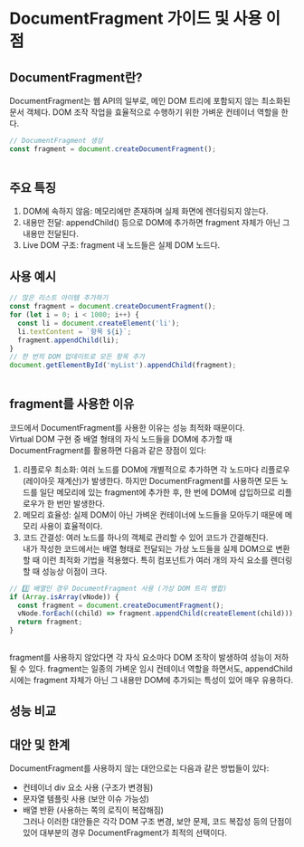 # DocumentFragment 가이드 및 사용 이점  
## DocumentFragment란?  
DocumentFragment는 웹 API의 일부로, 메인 DOM 트리에 포함되지 않는 최소화된 문서 객체다. DOM 조작 작업을 효율적으로 수행하기 위한 가벼운 컨테이너 역할을 한다.  
```javascript  
// DocumentFragment 생성
const fragment = document.createDocumentFragment();
  
```  
## 주요 특징  
1. DOM에 속하지 않음: 메모리에만 존재하며 실제 화면에 렌더링되지 않는다.  
1. 내용만 전달: appendChild() 등으로 DOM에 추가하면 fragment 자체가 아닌 그 내용만 전달된다.  
1. Live DOM 구조: fragment 내 노드들은 실제 DOM 노드다.  
## 사용 예시  
```javascript  
// 많은 리스트 아이템 추가하기
const fragment = document.createDocumentFragment();
for (let i = 0; i < 1000; i++) {
  const li = document.createElement('li');
  li.textContent = `항목 ${i}`;
  fragment.appendChild(li);
}
// 한 번의 DOM 업데이트로 모든 항목 추가
document.getElementById('myList').appendChild(fragment);
  
```  
## fragment를 사용한 이유  
코드에서 DocumentFragment를 사용한 이유는 성능 최적화 때문이다.  
Virtual DOM 구현 중 배열 형태의 자식 노드들을 DOM에 추가할 때 DocumentFragment를 활용하면 다음과 같은 장점이 있다:  
1. 리플로우 최소화: 여러 노드를 DOM에 개별적으로 추가하면 각 노드마다 리플로우(레이아웃 재계산)가 발생한다. 하지만 DocumentFragment를 사용하면 모든 노드를 일단 메모리에 있는 fragment에 추가한 후, 한 번에 DOM에 삽입하므로 리플로우가 한 번만 발생한다.  
1. 메모리 효율성: 실제 DOM이 아닌 가벼운 컨테이너에 노드들을 모아두기 때문에 메모리 사용이 효율적이다.  
1. 코드 간결성: 여러 노드를 하나의 객체로 관리할 수 있어 코드가 간결해진다.  
내가 작성한 코드에서는 배열 형태로 전달되는 가상 노드들을 실제 DOM으로 변환할 때 이런 최적화 기법을 적용했다. 특히 컴포넌트가 여러 개의 자식 요소를 렌더링할 때 성능상 이점이 크다.  
```javascript  
// 3️⃣ 배열인 경우 DocumentFragment 사용 (가상 DOM 트리 병합)
if (Array.isArray(vNode)) {
  const fragment = document.createDocumentFragment();
  vNode.forEach((child) => fragment.appendChild(createElement(child)));
  return fragment;
}
  
```  
fragment를 사용하지 않았다면 각 자식 요소마다 DOM 조작이 발생하여 성능이 저하될 수 있다. fragment는 일종의 가벼운 임시 컨테이너 역할을 하면서도, appendChild 시에는 fragment 자체가 아닌 그 내용만 DOM에 추가되는 특성이 있어 매우 유용하다.  
## 성능 비교  
  
## 대안 및 한계  
DocumentFragment를 사용하지 않는 대안으로는 다음과 같은 방법들이 있다:  
* 컨테이너 div 요소 사용 (구조가 변경됨)  
* 문자열 템플릿 사용 (보안 이슈 가능성)  
* 배열 반환 (사용하는 쪽의 로직이 복잡해짐)  
그러나 이러한 대안들은 각각 DOM 구조 변경, 보안 문제, 코드 복잡성 등의 단점이 있어 대부분의 경우 DocumentFragment가 최적의 선택이다.  
